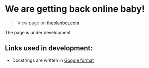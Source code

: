 # We are getting back online baby!
> View page on [theplanbot.com](http://theplanbot.com)

The page is under development


## Links used in development:

- Docstrings are written in [Google format](https://www.sphinx-doc.org/en/master/usage/extensions/example_google.html#example-google)